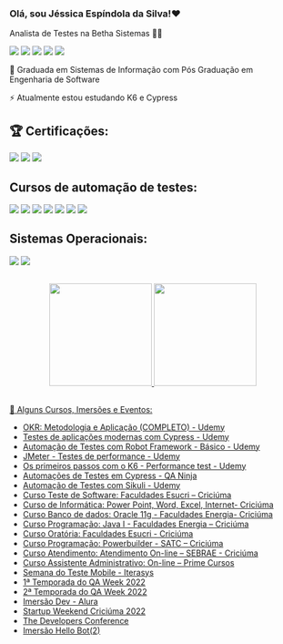 ### Olá, sou Jéssica Espíndola da Silva!❤️
Analista de Testes na Betha Sistemas 🐞💼

<div> 
 <a href="https://www.linkedin.com/in/j%C3%A9ssica-esp%C3%ADndola-da-silva-81920076" target="_blank"><img src="https://img.shields.io/badge/-LinkedIn-%230077B5?style=for-the-badge&logo=linkedin&logoColor=white" target="_blank"></a> 
 <a href="https://discord.gg/Jéssica Espíndola da Silva#0740" target="_blank"><img src="https://img.shields.io/badge/Discord-7289DA?style=for-the-badge&logo=discord&logoColor=white" target="_blank"></a>
 <a href="https://t.me/jeespindolasilva" target="_blank"><img src="https://img.shields.io/badge/Telegram-2CA5E0?style=for-the-badge&logo=telegram&logoColor=white" target="_blank"></a>
  <a href="https://instagram.com/jeespindolasilva" target="_blank"><img src="https://img.shields.io/badge/-Instagram-%23E4405F?style=for-the-badge&logo=instagram&logoColor=white" target="_blank"></a>
  <a href = "mailto:contatojessicaespindoladasilva5@gmail.com"><img src="https://img.shields.io/badge/-Gmail-%23333?style=for-the-badge&logo=gmail&logoColor=white" target="_blank"></a> 
</div>


📜 Graduada em Sistemas de Informação com Pós Graduação em Engenharia de Software 

⚡ Atualmente estou estudando K6 e Cypress


## 🏆 Certificações:
<p>
<img src=https://img.shields.io/badge/-CTFL%20-%23525252.svg?style=flat%20>
<img src=https://img.shields.io/badge/-CTFLAT%20-%23525252.svg?style=flat>
<img src=https://img.shields.io/badge/-CTALTAE%20-%23525252.svg?style=flat>
</p>

## Cursos de automação de testes:

<p>
  <img src=https://img.shields.io/badge/-Cypress%20-%23525252.svg?style=flat&logo=cypress&logoColor=red&>
  <img src=https://img.shields.io/badge/-Playwright%20-%23525252.svg?style=flat&logo=Playwright&logoColor=green&>
  <img src=https://img.shields.io/badge/-Sikuli%20-%23525252.svg?style=flat&logo=sikuli&logoColor=red&>
  <img src=https://img.shields.io/badge/-K6%20-%23525252.svg?style=flat&logo=k6&logoColor=purple&>
  <img src=https://img.shields.io/badge/-Jmeter%20-%23525252.svg?style=flat&logo=jmeter&logoColor=red&>
  <img src=https://img.shields.io/badge/Robot%20Framework%20-%23525252.svg?style=flat&logo=robot-framework&logoColor=white>
  <img src=https://img.shields.io/badge/-Selenium%20-%23525252.svg?style=flat&logo=selenium&logoColor=red&>

 </p>
 
 ## Sistemas Operacionais:

<p>
  <img src=https://img.shields.io/badge/-Linux%20-%23525252.svg?style=flat&logo=linux&logoColor=white&>
  <img src=https://img.shields.io/badge/-Windows%20-%23525252.svg?style=flat&logo=Windows&>
</p>
 
 ##
<div align="center">
  <a href="https://github.com/jessicaespindola">
  <img height="180em" src="https://github-readme-stats.vercel.app/api?username=jessicaespindola&show_icons=true&theme=dark&include_all_commits=true&count_private=true"/>
  <img height="180em" src="https://github-readme-stats.vercel.app/api/top-langs/?username=jessicaespindola&layout=compact&langs_count=7&theme=dark"/>
</div> 

##
  
📝 Alguns Cursos, Imersões e Eventos:

- OKR: Metodologia e Aplicação (COMPLETO) - Udemy
- Testes de aplicações modernas com Cypress - Udemy
- Automação de Testes com Robot Framework - Básico - Udemy
- JMeter - Testes de performance - Udemy
- Os primeiros passos com o K6 - Performance test - Udemy
- Automações de Testes em Cypress - QA Ninja
- Automação de Testes com Sikuli - Udemy
- Curso Teste de Software: Faculdades Esucri – Criciúma
- Curso de Informática: Power Point, Word, Excel, Internet- Criciúma
- Curso Banco de dados: Oracle 11g - Faculdades Energia- Criciúma
- Curso Programação: Java I - Faculdades Energia – Criciúma
- Curso Oratória: Faculdades Esucri - Criciúma
- Curso Programação: Powerbuilder - SATC – Criciúma
- Curso Atendimento: Atendimento On-line – SEBRAE - Criciúma
- Curso Assistente Administrativo: On-line – Prime Cursos
- Semana do Teste Mobile - Iterasys
- 1ª Temporada do QA Week 2022
- 2ª Temporada do QA Week 2022
- Imersão Dev - Alura
- Startup Weekend Criciúma 2022
- The Developers Conference
- Imersão Hello Bot(2)



